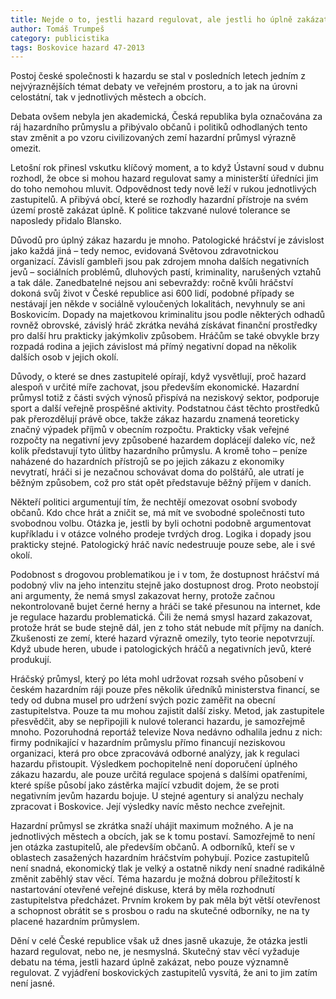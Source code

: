 ```yaml
---
title: Nejde o to, jestli hazard regulovat, ale jestli ho úplně zakázat
author: Tomáš Trumpeš
category: publicistika
tags: Boskovice hazard 47-2013
---
```


Postoj české společnosti k hazardu se stal v posledních letech jedním z nejvýraznějších témat debaty ve veřejném prostoru, a to jak na úrovni celostátní, tak v jednotlivých městech a obcích.

Debata ovšem nebyla jen akademická, Česká republika byla označována za ráj hazardního průmyslu a přibývalo občanů i politiků odhodlaných tento stav změnit a po vzoru civilizovaných zemí hazardní průmysl výrazně omezit.

Letošní rok přinesl vskutku klíčový moment, a to když Ústavní soud v dubnu rozhodl, že obce si mohou hazard regulovat samy a ministerští úředníci jim do toho nemohou mluvit. Odpovědnost tedy nově leží v rukou jednotlivých zastupitelů. A přibývá obcí, které se rozhodly hazardní přístroje na svém území prostě zakázat úplně. K politice takzvané nulové tolerance se naposledy přidalo Blansko.

Důvodů pro úplný zákaz hazardu je mnoho. Patologické hráčství je závislost jako každá jiná – tedy nemoc, evidovaná Světovou zdravotnickou organizací. Závislí gambleři jsou pak zdrojem mnoha dalších negativních jevů – sociálních problémů, dluhových pastí, kriminality, narušených vztahů a tak dále. Zanedbatelné nejsou ani sebevraždy: ročně kvůli hráčství dokoná svůj život v České republice asi 600 lidí, podobné případy se nestávají jen někde v sociálně vyloučených lokalitách, nevyhnuly se ani Boskovicím. Dopady na majetkovou kriminalitu jsou podle některých odhadů rovněž obrovské, závislý hráč zkrátka neváhá získávat finanční prostředky pro další hru prakticky jakýmkoliv způsobem. Hráčům se také obvykle brzy rozpadá rodina a jejich závislost má přímý negativní dopad na několik dalších osob v jejich okolí.

Důvody, o které se dnes zastupitelé opírají, když vysvětlují, proč hazard alespoň v určité míře zachovat, jsou především ekonomické. Hazardní průmysl totiž z části svých výnosů přispívá na neziskový sektor, podporuje sport a další veřejně prospěšné aktivity. Podstatnou část těchto prostředků pak přerozdělují právě obce, takže zákaz hazardu znamená teoreticky značný výpadek příjmů v obecním rozpočtu. Prakticky však veřejné rozpočty na negativní jevy způsobené hazardem doplácejí daleko víc, než kolik představují tyto úlitby hazardního průmyslu. A kromě toho – peníze naházené do hazardních přístrojů se po jejich zákazu z ekonomiky nevytratí, hráči si je nezačnou schovávat doma do polštářů, ale utratí je běžným způsobem, což pro stát opět představuje běžný příjem v daních.

Někteří politici argumentují tím, že nechtějí omezovat osobní svobody občanů. Kdo chce hrát a zničit se, má mít ve svobodné společnosti tuto svobodnou volbu. Otázka je, jestli by byli ochotni podobně argumentovat kupříkladu i v otázce volného prodeje tvrdých drog. Logika i dopady jsou prakticky stejné. Patologický hráč navíc nedestruuje pouze sebe, ale i své okolí.

Podobnost s drogovou problematikou je i v tom, že dostupnost hráčství má podobný vliv na jeho intenzitu stejně jako dostupnost drog. Proto neobstojí ani argumenty, že nemá smysl zakazovat herny, protože začnou nekontrolovaně bujet černé herny a hráči se také přesunou na internet, kde je regulace hazardu problematická. Čili že nemá smysl hazard zakazovat, protože hrát se bude stejně dál, jen z toho stát nebude mít příjmy na daních. Zkušenosti ze zemí, které hazard výrazně omezily, tyto teorie nepotvrzují. Když ubude heren, ubude i patologických hráčů a negativních jevů, které produkují.

Hráčský průmysl, který po léta mohl udržovat rozsah svého působení v českém hazardním ráji pouze přes několik úředníků ministerstva financí, se tedy od dubna musel pro udržení svých pozic zaměřit na obecní zastupitelstva. Pouze ta mu mohou zajistit další zisky. Metod, jak zastupitele přesvědčit, aby se nepřipojili k nulové toleranci hazardu, je samozřejmě mnoho. Pozoruhodná reportáž televize Nova nedávno odhalila jednu z nich: firmy podnikající v hazardním průmyslu přímo financují neziskovou organizaci, která pro obce zpracovává odborné analýzy, jak k regulaci hazardu přistoupit. Výsledkem pochopitelně není doporučení úplného zákazu hazardu, ale pouze určitá regulace spojená s dalšími opatřeními, které spíše působí jako zástěrka mající vzbudit dojem, že se proti negativním jevům hazardu bojuje. U stejné agentury si analýzu nechaly zpracovat i Boskovice. Její výsledky navíc město nechce zveřejnit.

Hazardní průmysl se zkrátka snaží uhájit maximum možného. A je na jednotlivých městech a obcích, jak se k tomu postaví. Samozřejmě to není jen otázka zastupitelů, ale především občanů. A odborníků, kteří se v oblastech zasažených hazardním hráčstvím pohybují. Pozice zastupitelů není snadná, ekonomický tlak je velký a ostatně nikdy není snadné radikálně změnit zaběhlý stav věcí. Téma hazardu je možná dobrou příležitostí k nastartování otevřené veřejné diskuse, která by měla rozhodnutí zastupitelstva předcházet. Prvním krokem by pak měla být větší otevřenost a schopnost obrátit se s prosbou o radu na skutečné odborníky, ne na ty placené hazardním průmyslem.

Dění v celé České republice však už dnes jasně ukazuje, že otázka jestli hazard regulovat, nebo ne, je nesmyslná. Skutečný stav věcí vyžaduje debatu na téma, jestli hazard úplně zakázat, nebo pouze významně regulovat. Z vyjádření boskovických zastupitelů vysvítá, že ani to jim zatím není jasné.
